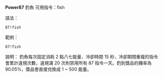 **Power87** 釣魚
可用指令：fish

語法：
```
87!fish
```

範例：
```
87!fish
```
說明：
釣魚每次固定消耗 2 點八七能量，冷卻時間 15 秒，冷卻期間重複的指令會累計違規次數，違規滿 20 次則禁用所有 87 指令一天。釣到獎品的機率為 90.05%，獎品會直接兌換成 1 ~ 500 能量。
